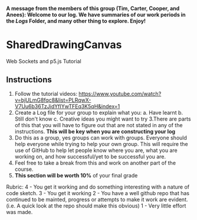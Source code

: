 #### A message from the members of this group (Tim, Carter, Cooper, and Anees): Welcome to our log. We have summaries of our work periods in the _Logs_ Folder, and many other thing to explore. Enjoy!

# SharedDrawingCanvas
Web Sockets and p5.js Tutorial

## Instructions

1. Follow the tutorial videos: https://www.youtube.com/watch?v=bjULmG8fqc8&list=PLRqwX-V7Uu6b36TzJidYfIYwTFEq3K5qH&index=1
2. Create a Log file for your group to explain what you:
  a. Have learnt
  b. Still don't know
  c. Creative ideas you might want to try
3.There are parts of this that you will have to figure out that are not stated in any of the instructions. **This will be key when you are constructing your log**
4. Do this as a group, yes groups can work with groups. Everyone should help everyone while trying to help your own group. This will require the use of GitHub to help let people know where you are, what you are working on, and how successful/yet to be successful you are.
5. Feel free to take a break from this and work on another part of the course.
6. **This section will be worth 10%** of your final grade

Rubric:
4 - You get it working and do something interesting with a nature of code sketch.
3 - You get it working
2 - You have a well github repo that has continued to be mainted, progress or attempts to make it work are evident.(i.e. A quick look at the repo should make this obvious)
1 - Very little effort was made.
